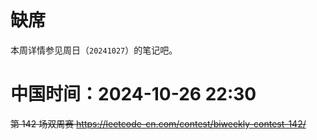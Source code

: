 
# 缺席

本周详情参见周日（`20241027`）的笔记吧。

# 中国时间：2024-10-26 22:30

~~第 142 场双周赛 https://leetcode-cn.com/contest/biweekly-contest-142/~~
